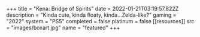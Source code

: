 +++
title = "Kena: Bridge of Spirits"
date = 2022-01-21T03:19:57.822Z
description = "Kinda cute, kinda floaty, kinda...Zelda-like?"
gaming = "2022"
system = "PS5"
completed = false
platinum = false
[[resources]]
src = "images/boxart.jpg"
name = "featured"
+++
<!--
## Notes

Playthrough in progress... -->
